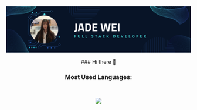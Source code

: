 ![Github Banner](https://github.com/jadew33/jadew33/blob/main/banner.png)

<div align="center">
### Hi there 👋


</div>

<!--
**jadew33/jadew33** is a ✨ _special_ ✨ repository because its `README.md` (this file) appears on your GitHub profile.

Here are some ideas to get you started:

- 🔭 I’m currently working on ...
- 🌱 I’m currently learning ...
- 👯 I’m looking to collaborate on ...
- 🤔 I’m looking for help with ...
- 💬 Ask me about ...
- 📫 How to reach me: ...
- 😄 Pronouns: ...
- ⚡ Fun fact: ...
-->
<h3 align="center">Most Used Languages:</h3>
<br>

<div align="center">
  
![](https://github-readme-stats.vercel.app/api/top-langs/?username=jadew33&layout=compact&theme=tokyonight&langs_count=8&include_all_commits=true&count_private=true&hide_border=false)
</a>
</div>


